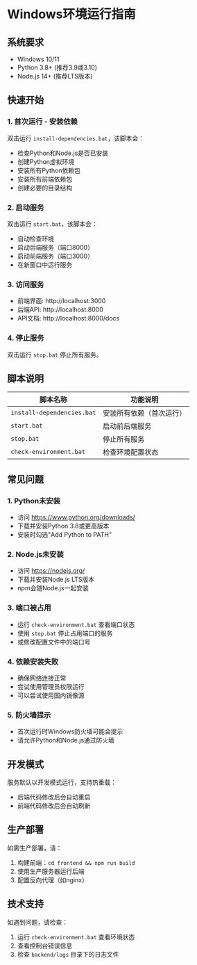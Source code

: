 # Windows环境运行指南

## 系统要求

- Windows 10/11
- Python 3.8+ (推荐3.9或3.10)
- Node.js 14+ (推荐LTS版本)

## 快速开始

### 1. 首次运行 - 安装依赖

双击运行 `install-dependencies.bat`，该脚本会：
- 检查Python和Node.js是否已安装
- 创建Python虚拟环境
- 安装所有Python依赖包
- 安装所有前端依赖包
- 创建必要的目录结构

### 2. 启动服务

双击运行 `start.bat`，该脚本会：
- 自动检查环境
- 启动后端服务（端口8000）
- 启动前端服务（端口3000）
- 在新窗口中运行服务

### 3. 访问服务

- 前端界面: http://localhost:3000
- 后端API: http://localhost:8000
- API文档: http://localhost:8000/docs

### 4. 停止服务

双击运行 `stop.bat` 停止所有服务。

## 脚本说明

| 脚本名称 | 功能说明 |
|---------|---------|
| `install-dependencies.bat` | 安装所有依赖（首次运行） |
| `start.bat` | 启动前后端服务 |
| `stop.bat` | 停止所有服务 |
| `check-environment.bat` | 检查环境配置状态 |

## 常见问题

### 1. Python未安装
- 访问 https://www.python.org/downloads/
- 下载并安装Python 3.8或更高版本
- 安装时勾选"Add Python to PATH"

### 2. Node.js未安装
- 访问 https://nodejs.org/
- 下载并安装Node.js LTS版本
- npm会随Node.js一起安装

### 3. 端口被占用
- 运行 `check-environment.bat` 查看端口状态
- 使用 `stop.bat` 停止占用端口的服务
- 或修改配置文件中的端口号

### 4. 依赖安装失败
- 确保网络连接正常
- 尝试使用管理员权限运行
- 可以尝试使用国内镜像源

### 5. 防火墙提示
- 首次运行时Windows防火墙可能会提示
- 请允许Python和Node.js通过防火墙

## 开发模式

服务默认以开发模式运行，支持热重载：
- 后端代码修改后会自动重启
- 前端代码修改后会自动刷新

## 生产部署

如需生产部署，请：
1. 构建前端：`cd frontend && npm run build`
2. 使用生产服务器运行后端
3. 配置反向代理（如nginx）

## 技术支持

如遇到问题，请检查：
1. 运行 `check-environment.bat` 查看环境状态
2. 查看控制台错误信息
3. 检查 `backend/logs` 目录下的日志文件